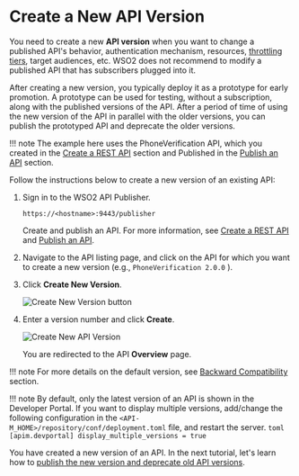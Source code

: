 # Create a New API Version

You need to create a new **API version** when you want to change a published API's behavior,
authentication mechanism, resources, [throttling tiers]({{base_path}}/Learn/RateLimiting/introducing-throttling-use-cases/), target audiences, etc. WSO2 does not recommend to modify a published API that has subscribers plugged into it.

After creating a new version, you typically deploy it as a prototype for early promotion.
A prototype can be used for testing, without a subscription, along with the published versions of the API. After a period of time of using the new version of the API in parallel with the older versions, you can publish the prototyped API and deprecate the older versions.

!!! note
    The example here uses the PhoneVerification API, which you created in the
    [Create a REST API]({{base_path}}/Learn/DesignAPI/CreateAPI/create-a-rest-api/) section and Published in the [Publish an API]({{base_path}}/Learn/DesignAPI/PublishAPI/publish-an-api/) section.

Follow the instructions below to create a new version of an existing API:

1.  Sign in to the WSO2 API Publisher.
     
     `https://<hostname>:9443/publisher` 
     
     Create and publish an API. For more information, see [Create a REST API]({{base_path}}/Learn/DesignAPI/CreateAPI/create-a-rest-api/) and [Publish an API]({{base_path}}/Learn/DesignAPI/PublishAPI/publish-an-api/).

2.  Navigate to the API listing page, and click on the API for which you want to create a new version (e.g., `PhoneVerification 2.0.0` ). 
                                        
3.  Click **Create New Version**.
     
     ![Create New Version button]({{base_path}}/assets/img/Learn/create-new-version-button.png)

4.  Enter a version number and click **Create**. 

     ![Create New API Version]({{base_path}}/assets/img/Learn/create-new-api-version.png)

     You are redirected to the API **Overview** page. 

!!! note
    For more details on the default version, see [Backward Compatibility]({{base_path}}/Learn/DesignAPI/APIVersioning/backward-compatibility/) section.

!!! note
    By default, only the latest version of an API is shown in the Developer Portal. If you want to display multiple versions, add/change the following configuration in the `<API-M_HOME>/repository/conf/deployment.toml` file, and restart the server.
    ``` toml
       [apim.devportal]
       display_multiple_versions = true
    ```

You have created a new version of an API. In the next tutorial, let's learn how to
[publish the new version and deprecate old API versions]({{base_path}}/Learn/DesignAPI/APIVersioning/deprecate-the-old-version/).

